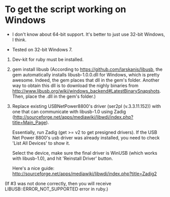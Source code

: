 To get the script working on Windows
====================================

* I don't know about 64-bit support. It's better to just use 32-bit Windows, 
  I think.

* Tested on 32-bit Windows 7.

1. Dev-kit for ruby must be installed.

2. gem install libusb
   (According to https://github.com/larskanis/libusb, the gem automatically
    installs libusb-1.0.0.dll for Windows, which is pretty awesome. Indeed,
    the gem places that dll in the gem's folder. Another way to obtain this
    dll is to download the nighly binaries from 
    http://www.libusb.org/wiki/windows_backend#LatestBinarySnapshots. Then,
    place the .dll in the gem's folder.)

3. Replace existing USBNetPower8800's driver (ser2pl (v.3.3.11.152)) with 
   one that can communicate with libusb-1.0 using Zadig
   (http://sourceforge.net/apps/mediawiki/libwdi/index.php?title=Main_Page).

   Essentially, run Zadig (get >= v2 to get presigned drivers). If the USB Net
   Power 8800's usb driver was already installed, you need to check 'List All
   Devices' to show it.

   Select the device, make sure the final driver is WinUSB (which works with
   libusb-1.0), and hit 'Reinstall Driver' button.

   Here's a nice guide: 
   http://sourceforge.net/apps/mediawiki/libwdi/index.php?title=Zadig2

(If #3 was not done correctly, then you will receive
 LIBUSB::ERROR_NOT_SUPPORTED error in ruby.)
